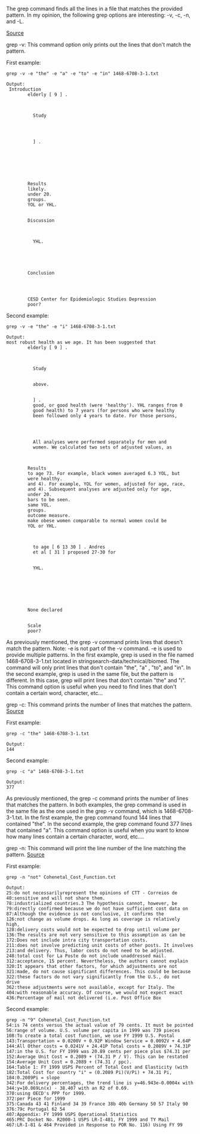 The grep command finds all the lines in a file that matches the provided pattern. In my opinion, the following grep options are interesting: -v, -c, -n, and -L.

[Source](https://www.oreilly.com/library/view/linux-pocket-guide/9780596806347/re52.html)

grep -v: This command option only prints out the lines that don't match the pattern.

First example:
```
grep -v -e "the" -e "a" -e "to" -e "in" 1468-6708-3-1.txt

Output:
 Introduction
        elderly [ 9 ] .



          Study




          ] .






      
        Results
        likely.
        under 20.
        groups.
        YOL or YHL.


        Discussion

        

          YHL.





        Conclusion




        CESD Center for Epidemiologic Studies Depression
        poor?

```

Second example:
```
grep -v -e "the" -e "i" 1468-6708-3-1.txt

Output:
most robust health as we age. It has been suggested that
        elderly [ 9 ] .



          Study


          above.


          ] .
          good, or good health (were 'healthy'). YHL ranges from 0
          good health) to 7 years (for persons who were healthy
          been followed only 4 years to date. For those persons,



        
          All analyses were performed separately for men and
          women. We calculated two sets of adjusted values, as



        Results
        to age 73. For example, black women averaged 6.3 YOL, but
        were healthy.
        and 4). For example, YOL for women, adjusted for age, race,
        and 4). Subsequent analyses are adjusted only for age,
        under 20.
        bars to be seen.
        same YOL.
        groups.
        outcome measure.
        make obese women comparable to normal women could be
        YOL or YHL.



          to age [ 6 13 30 ] . Andres
          et al [ 31 ] proposed 27-30 for
        

          YHL.







        None declared


        Scale
        poor?
```

As previously mentioned, the grep -v command prints lines that doesn't match the pattern. Note: -e is not part of the -v command. -e is used to provide multiple patterns. In the first example, grep is used in the file named 1468-6708-3-1.txt located in stringsearch-data/technical/biomed. The command will only print lines that don't contain "the", "a" , "to", and "in". In the second example, grep is used in the same file, but the pattern is different. In this case, grep will print lines that don't contain "the" and "i". This command option is useful when you need to find lines that don't contain a certain word, character, etc...


grep -c: This command prints the number of lines that matches the pattern.
[Source](https://www.oreilly.com/library/view/linux-pocket-guide/9780596806347/re52.html)

First example:
```
grep -c "the" 1468-6708-3-1.txt

Output:
144
```

Second example:
```
grep -c "a" 1468-6708-3-1.txt

Output:
377
```
As previously mentioned, the grep -c command prints the number of lines that matches the pattern. In both examples, the grep command is used in the same file as the one used in the grep -v command, which is 1468-6708-3-1.txt. In the first example, the grep command found 144 lines that contained "the". In the second example, the grep command found 377 lines that contained "a". This command option is useful when you want to know how many lines contain a certain character, word, etc....


grep -n: This command will print the line number of the line matching the pattern.
[Source](https://www.oreilly.com/library/view/linux-pocket-guide/9780596806347/re52.html)

First example:
```
grep -n "not" Cohenetal_Cost_Function.txt

Output:
25:do not necessarilyrepresent the opinions of CTT - Correios de
40:sensitive and will not share them.
78:industrialized countries.3 The hypothesis cannot, however, be
79:directly confirmed because we do not have sufficient cost data on
87:Although the evidence is not conclusive, it confirms the
126:not change as volume drops. As long as coverage is relatively high,
128:delivery costs would not be expected to drop until volume per
136:The results are not very sensitive to this assumption as can be
172:Does not include intra city transportation costs.
211:does not involve predicting unit costs of other posts. It involves
213:and delivery. Thus, labor costs do not need to be adjusted.
248:total cost for La Poste do not include unaddressed mail.
312:acceptance, 15 percent. Nevertheless, the authors cannot explain
320:It appears that other factors, for which adjustments are not
321:made, do not cause significant differences. This could be because
322:these factors do not vary significantly from the U.S., do not drive
362:these adjustments were not available, except for Italy. The
404:with reasonable accuracy. Of course, we would not expect exact
436:Percentage of mail not delivered (i.e. Post Office Box
```

Second example:
```
grep -n "9" Cohenetal_Cost_Function.txt
54:is 74 cents versus the actual value of 79 cents. It must be pointed
56:range of volume. U.S. volume per capita in 1999 was 739 pieces
108:To create a total cost function, we use FY 1999 U.S. Postal
143:Transportation = 0.0200V + 0.92P Window Service = 0.0092V + 4.64P
144:All Other costs = 0.0241V + 24.41P Total costs = 0.2089V + 74.31P
147:in the U.S. for FY 1999 was 20.89 cents per piece plus $74.31 per
152:Average Unit Cost = 0.2089 + (74.31 P / V). This can be restated
154:Average Unit Cost = 0.2089 + (74.31 / ppc).
164:Table 1: FY 1999 USPS Percent of Total Cost and Elasticity (with
182:Total Cost for country "i" = (0.2089 Pi)(V/Pi) + 74.31 Pi,
184:0.2089Pi = slope
342:For delivery percentages, the trend line is y=46.943e-0.0004x with
344:y=10.869Ln(x) - 38.407 with an R2 of 0.69.
370:using OECD's PPP for 1999.
372:per Piece for 1999
375:Canada 43 41 Finland 34 39 France 38b 40b Germany 50 57 Italy 90
376:79c Portugal 62 54
407:Appendix: FY 1999 USPS Operational Statistics
465:PRC Docket No. R2000-1 USPS LR-I-481, FY 1999 and TY Mail
467:LR-I-81 & 464 Provided in Response to POR No. 116) Using FY 99
```
